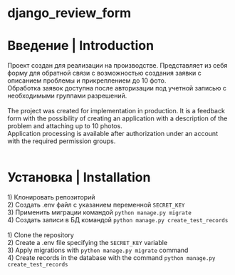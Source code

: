 # django_review_form
<h1>Введение | Introduction</h1>
<div>
  Проект создан для реализации на производстве. Представляет из себя форму для обратной связи с возможностью создания заявки с описанием проблемы и прикреплением  до 10 фото.<br>
  Обработка заявок доступна после авторизации под учетной записью с необходимыми группами разрешений.
</div>
<br>
<div>
  The project was created for implementation in production. It is a feedback form with the possibility of creating an application with a description of the problem and attaching up to 10 photos.<br>
  Application processing is available after authorization under an account with the required permission groups.
</div>

<br>

<h1>Установка | Installation</h1>
<div>
  1) Клонировать репозиторий<br>
  2) Создать .env файл с указанием переменной <code>SECRET_KEY</code><br>
  3) Применить миграции командой <code>python manage.py migrate</code><br>
  4) Создать записи в БД командой <code>python manage.py create_test_records</code>
</div>
<br>
<div>
  1) Clone the repository<br>
  2) Create a .env file specifying the <code>SECRET_KEY</code> variable<br>
  3) Apply migrations with <code>python manage.py migrate</code> command<br>
  4) Create records in the database with the command <code>python manage.py create_test_records</code><br>
</div>


